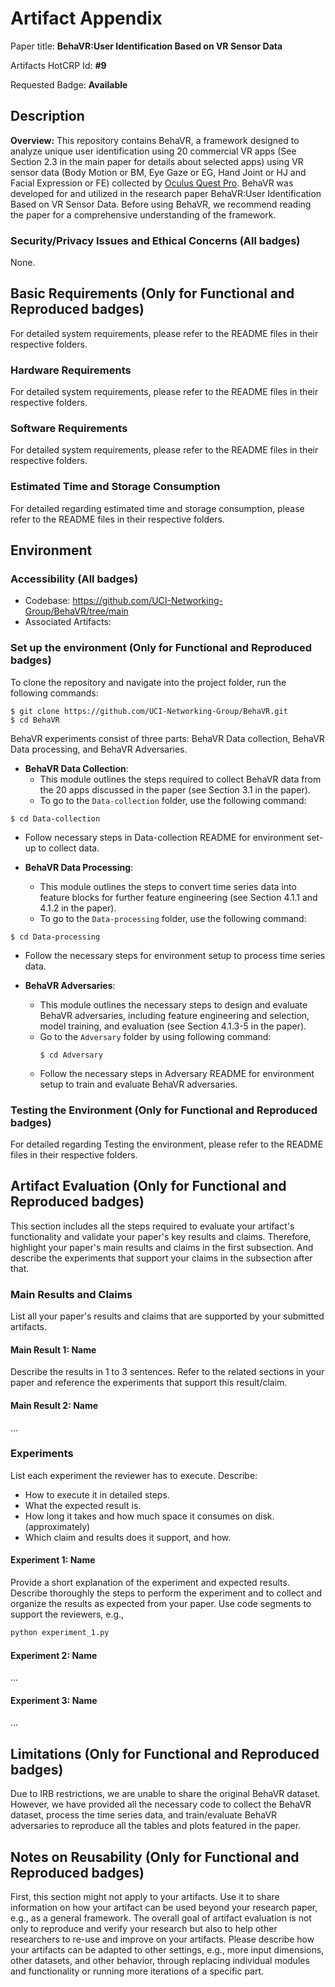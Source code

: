 # Artifact Appendix

Paper title: **BehaVR:User Identification Based on VR Sensor Data**

Artifacts HotCRP Id: **#9** 

Requested Badge: **Available**

## Description

 **Overview:**
This repository contains BehaVR, a framework designed to analyze unique user identification using 20 commercial VR apps (See Section 2.3 in the main paper for details about selected apps) using VR sensor data (Body Motion or BM, Eye Gaze or EG, Hand Joint or HJ and Facial Expression or FE) collected by [Oculus Quest Pro](https://www.meta.com/quest/quest-pro/). BehaVR was developed for and utilized in the research paper BehaVR:User Identification Based on VR Sensor Data. Before using BehaVR, we recommend reading the paper for a comprehensive understanding of the framework. 

### Security/Privacy Issues and Ethical Concerns (All badges)
None.

## Basic Requirements (Only for Functional and Reproduced badges)
For detailed system requirements, please refer to the README files in their respective folders.

### Hardware Requirements
For detailed system requirements, please refer to the README files in their respective folders.

### Software Requirements
For detailed system requirements, please refer to the README files in their respective folders.

### Estimated Time and Storage Consumption
For detailed regarding estimated time and storage consumption, please refer to the README files in their respective folders.

## Environment 

### Accessibility (All badges)
- Codebase: https://github.com/UCI-Networking-Group/BehaVR/tree/main
- Associated Artifacts: 

### Set up the environment (Only for Functional and Reproduced badges)
To clone the repository and navigate into the project folder, run the following commands:

```console
$ git clone https://github.com/UCI-Networking-Group/BehaVR.git
$ cd BehaVR
``` 
 BehaVR experiments consist of three parts: BehaVR Data collection, BehaVR Data processing, and BehaVR Adversaries.

- **BehaVR Data Collection**:
   - This module outlines the steps required to collect BehaVR data from the 20 apps discussed in the paper (see Section 3.1 in the paper).
   - To go to the `Data-collection` folder, use the following command: 
   
```console
$ cd Data-collection
``` 
   - Follow necessary steps in Data-collection README for environment set-up to collect data.
   
- **BehaVR Data Processing**:
   - This module outlines the steps to convert time series data into feature blocks for further feature engineering (see Section 4.1.1 and 4.1.2 in the paper).
   - To go to the `Data-processing` folder, use the following command: 
```console
$ cd Data-processing
``` 
   - Follow the necessary steps for environment setup to process time series data.

- **BehaVR Adversaries**:
   - This module outlines the necessary steps to design and evaluate BehaVR adversaries, including feature engineering and selection, model training, and evaluation (see Section 4.1.3-5 in the paper).
   - Go to the `Adversary` folder by using following command: 
       ```console
     $ cd Adversary
      ```
   - Follow the necessary steps in Adversary README for environment setup to train and evaluate BehaVR adversaries.

### Testing the Environment (Only for Functional and Reproduced badges)
For detailed regarding Testing the environment, please refer to the README files in their respective folders.


## Artifact Evaluation (Only for Functional and Reproduced badges)
This section includes all the steps required to evaluate your artifact's functionality and validate your paper's key results and claims.
Therefore, highlight your paper's main results and claims in the first subsection. And describe the experiments that support your claims in the subsection after that.

### Main Results and Claims
List all your paper's results and claims that are supported by your submitted artifacts.

#### Main Result 1: Name
Describe the results in 1 to 3 sentences.
Refer to the related sections in your paper and reference the experiments that support this result/claim.

#### Main Result 2: Name
...

### Experiments 
List each experiment the reviewer has to execute. Describe:
 - How to execute it in detailed steps.
 - What the expected result is.
 - How long it takes and how much space it consumes on disk. (approximately)
 - Which claim and results does it support, and how.

#### Experiment 1: Name
Provide a short explanation of the experiment and expected results.
Describe thoroughly the steps to perform the experiment and to collect and organize the results as expected from your paper.
Use code segments to support the reviewers, e.g.,
```bash
python experiment_1.py
```
#### Experiment 2: Name
...

#### Experiment 3: Name 
...

## Limitations (Only for Functional and Reproduced badges)
Due to IRB restrictions, we are unable to share the original BehaVR dataset. However, we have provided all the necessary code to collect the BehaVR dataset, process the time series data, and train/evaluate BehaVR adversaries to reproduce all the tables and plots featured in the paper.

## Notes on Reusability (Only for Functional and Reproduced badges)
First, this section might not apply to your artifacts.
Use it to share information on how your artifact can be used beyond your research paper, e.g., as a general framework.
The overall goal of artifact evaluation is not only to reproduce and verify your research but also to help other researchers to re-use and improve on your artifacts.
Please describe how your artifacts can be adapted to other settings, e.g., more input dimensions, other datasets, and other behavior, through replacing individual modules and functionality or running more iterations of a specific part.
